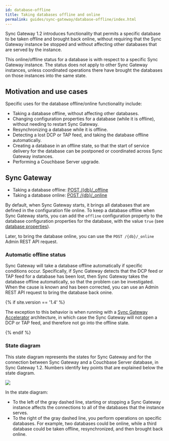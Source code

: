 ```yaml
---
id: database-offline
title: Taking databases offline and online
permalink: guides/sync-gateway/database-offline/index.html
---
```


Sync Gateway 1.2 introduces functionality that permits a specific database to be taken offline and brought back online, without requiring that the Sync Gateway instance be stopped and without affecting other databases that are served by the instance.

This online/offline status for a database is with respect to a specific Sync Gateway instance. The status does not apply to other Sync Gateway instances, unless coordinated operations there have brought the databases on those instances into the same state.

## Motivation and use cases

Specific uses for the database offline/online functionality include:

- Taking a database offline, without affecting other databases.
- Changing configuration properties for a database (while it is offline), without needing to restart Sync Gateway.
- Resynchronizing a database while it is offline.
- Detecting a lost DCP or TAP feed, and taking the database offline automatically.
- Creating a database in an offline state, so that the start of service delivery for the database can be postponed or coordinated across Sync Gateway instances.
- Performing a Couchbase Server upgrade.

## Sync Gateway

- Taking a database offline: [POST /{db}/_offline](../../../references/sync-gateway/admin-rest-api/index.html#!/database/post_db_offline)
- Taking a database online: [POST /{db}/_online](../../../references/sync-gateway/admin-rest-api/index.html#!/database/post_db_online)

By default, when Sync Gateway starts, it brings all databases that are defined in the configuration file online. To keep a database offline when Sync Gateway starts, you can add the `offline` configuration property to the database configuration properties for the database, with the value `true` (see [database properties](../config-properties/index.html#foo_db)).

Later, to bring the database online, you can use the `POST /{db}/_online` Admin REST API request.

### Automatic offline status

Sync Gateway will take a database offline automatically if specific conditions occur. Specifically, if Sync Gateway detects that the DCP feed or TAP feed for a database has been lost, then Sync Gateway takes the database offline automatically, so that the problem can be investigated. When the cause is known and has been corrected, you can use an Admin REST API request to bring the database back onine.

{% if site.version == '1.4' %}

The exception to this behavior is when running with a [Sync Gateway Accelerator](../accelerator.html) architecture, in which case the Sync Gateway will not open a DCP or TAP feed, and therefore not go into the offline state.

{% endif %}

### State diagram

This state diagram represents the states for Sync Gateway and for the connection between Sync Gateway and a Couchbase Server database, in Sync Gateway 1.2. Numbers identify key points that are explained below the state diagram.

![](../img/state-diagram-offline-12.png)

In the state diagram:

- To the left of the gray dashed line, starting or stopping a Sync Gateway instance affects the connections to all of the databases that the instance serves.
- To the right of the gray dashed line, you perform operations on specific databases. For example, two databases could be online, while a third database could be taken offline, resynchronized, and then brought back online.